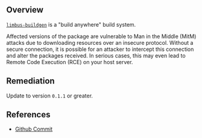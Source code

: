 ## Overview
[`limbus-buildgen`](https://www.npmjs.com/package/limbus-buildgen) is a "build anywhere" build system.

Affected versions of the package are vulnerable to Man in the Middle (MitM) attacks due to downloading resources over an insecure protocol. Without a secure connection, it is possible for an attacker to intercept this connection and alter the packages received. In serious cases, this may even lead to Remote Code Execution (RCE) on your host server.

## Remediation
Update to version `0.1.1` or greater.

## References
- [Github Commit](https://github.com/redien/limbus-buildgen/commit/dfdcf27117f7ed03560054952c90b9d78c121329)
